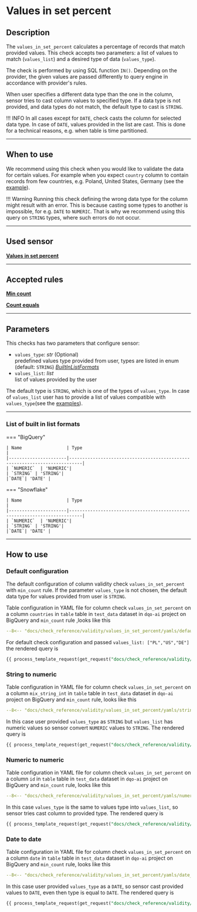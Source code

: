 # Values in set percent

## Description

The `values_in_set_percent` calculates a percentage of records that match provided values.
This check accepts two parameters: a list of values to match (`values_list`) and a desired type of data (`values_type`).

The check is performed by using SQL function `IN()`. Depending on the provider, the given values are passed 
differently to query engine in accordance with provider's rules.

When user specifies a different data type than the one in the column, sensor tries to cast column values to specified 
type. If a data type is not provided, and data types do not match, the default type to cast is `STRING`.

!!! INFO
    In all cases except for `DATE`, check casts the column for selected data type. In case of `DATE`, values provided in
    the list are cast. This is done for a technical reasons, e.g. when table is time partitioned. 
___

## When to use
We recommend using this check when you would like to validate the data for certain values. For example when you expect
`country` column to contain records from few countries, e.g. Poland, United States, Germany (see the 
[example](values_in_set_percent.md#string-to-numeric)).

!!! Warning
    Running this check defining the wrong data type for the column might result with an error.
    This is because casting some types to another is impossible, for e.g. `DATE` to `NUMERIC`. That is why we
    recommend using this query on `STRING` types, where such errors do not occur.
___

## Used sensor

[__Values in set percent__](../../../sensor_reference/validity/values_in_set_percent/values_in_set_percent.md)
___

## Accepted rules
[__Min count__](../../../rule_reference/comparison/min_count.md)

[__Count equals__](../../../rule_reference/comparison/count_equals.md)
___

## Parameters
This checks has two parameters that configure sensor:

- `values_type`: _str_ (Optional)
  <br/>predefined values type provided from user, types are listed in enum (default: `STRING`)
  [_BuiltInListFormats_](values_in_set_percent.md#list-of-built-in-list-formats)
- `values_list`: _list_
  <br/>list of values provided by the user

The default type is `STRING`, which is one of the types of `values_type`.
In case of `values_list` user has to provide a list of values compatible with `values_type`(see the [examples](values_in_set_percent.md#how-to-use)).
___

### List of built in list formats

=== "BigQuery"

    | Name                 | Type                                                               |
    |----------------------|---------------------------------------------------------------------------|
    | `NUMERIC`  | 'NUMERIC'|
    | `STRING` | 'STRING'|
    |`DATE`| 'DATE' |

=== "Snowflake"

    | Name                 | Type                                                               |
    |----------------------|---------------------------------------------------------------------------|
    | `NUMERIC`  | 'NUMERIC'|
    | `STRING` | 'STRING'|
    |`DATE`| 'DATE' |                            

___

## How to use

### Default configuration
The default configuration of column validity check `values_in_set_percent` with `min_count` rule.
If the parameter `values_type` is not chosen, the
default data type for values provided from user is `STRING`.

Table configuration in YAML file for column check `values_in_set_percent` on a column `countries` in `table`
table in `test_data` dataset in `dqo-ai` project on BigQuery and `min_count` rule ,looks like this
```yaml hl_lines="16-28" linenums="1"
--8<-- "docs/check_reference/validity/values_in_set_percent/yamls/default_configuration.yaml"
```
For default check configuration and passed `values_list: ["PL","US","DE"]` the rendered query is
``` SQL
{{ process_template_request(get_request("docs/check_reference/validity/values_in_set_percent/requests/default_configuration.json")) }}
```

### String to numeric
Table configuration in YAML file for column check `values_in_set_percent` on a column `mix_string_int` in `table` table in
`test_data` dataset in `dqo-ai` project on BigQuery and `min_count` rule, looks like this
```yaml hl_lines="16-29" linenums="1"
--8<-- "docs/check_reference/validity/values_in_set_percent/yamls/string_type_numeric_values.yaml"
```
In this case user provided `values_type` as `STRING` but `values_list` has numeric values so sensor convert `NUMERIC` values to `STRING`.
The rendered query is
``` SQL
{{ process_template_request(get_request("docs/check_reference/validity/values_in_set_percent/requests/string_type_numeric_values.json")) }}
```

### Numeric to numeric
Table configuration in YAML file for column check `values_in_set_percent` on a column `id` in `table` table in
`test_data` dataset in `dqo-ai` project on BigQuery and `min_count` rule, looks like this
```yaml hl_lines="16-29" linenums="1"
--8<-- "docs/check_reference/validity/values_in_set_percent/yamls/numeric_type_numeric_values.yaml"
```
In this case `values_type` is the same to values type into `values_list`, so sensor tries cast column to provided type.
The rendered query is
``` SQL
{{ process_template_request(get_request("docs/check_reference/validity/values_in_set_percent/requests/numeric_type_numeric_values.json")) }}
```

### Date to date
Table configuration in YAML file for column check `values_in_set_percent` on a column `date` in `table` table in
`test_data` dataset in `dqo-ai` project on BigQuery and `min_count` rule, looks like this
```yaml hl_lines="16-29" linenums="1"
--8<-- "docs/check_reference/validity/values_in_set_percent/yamls/date_type_date_values.yaml"
```
In this case user provided `values_type` as a `DATE`, so sensor cast provided values to `DATE`, even then type is equal to `DATE`.
The rendered query is
``` SQL
{{ process_template_request(get_request("docs/check_reference/validity/values_in_set_percent/requests/date_type_date_values.json")) }}
```